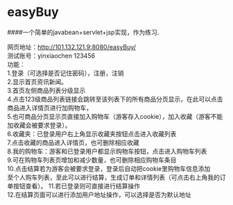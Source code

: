 # easyBuy
####一个简单的javabean+servlet+jsp实现，作为练习.

网页地址：http://101.132.121.9:8080/easyBuy/<br>
测试账号：yinxiaochen   123456<br>
功能：<br>
1.登录（可选择是否记住密码），注册，注销<br>
2.显示首页资讯新闻。<br>
3.首页左侧商品列表分级显示<br>
4.点击123级商品列表链接会跳转至该列表下的所有商品分页显示，在此可以点击商品进入详情页进行加购物车，<br>
5.也可商品分页显示页直接加入购物车（游客存入cookie），加入收藏（游客不能加收藏会被要求登录）。<br>
6.收藏夹：已登录用户右上角显示收藏夹按钮点击进入收藏列表<br>
7.点击收藏的商品进入详情页，也可删除相应收藏<br>
8.我的购物车：游客和已登录用户都显示购物车按钮，点击进入购物车列表<br>
9.可在购物车列表页增加和减少数量，也可删除相应购物车条目<br>
10.点击结算若为游客会被要求登录，登录后自动把cookie里购物车信息添加<br>
  至个人购车列表，至此可以进行结算，生成订单和详情列表（可点击右上角我的订单按钮查看）。
11.若已登录则可直接进行结算操作<br>
12.在结算页面可以进行添加用户地址操作，可以选择是否为默认地址<br>

